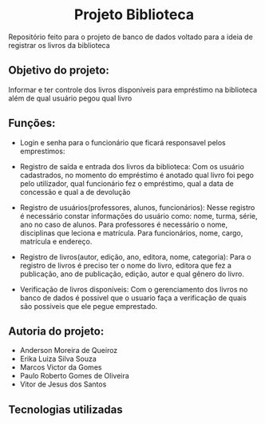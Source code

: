 <h1 align="center">Projeto Biblioteca</h1>

Repositório feito para o projeto de banco de dados voltado para a ideia de registrar os livros da biblioteca
<!-- Incluir aqui um parágrafo descrevendo o problema abordado -->
<!-- Incluir aqui um parágrafo apresentando a soluço para este problema -->

## Objetivo do projeto: 
Informar e ter controle dos livros disponíveis para empréstimo na biblioteca além de qual usuário pegou qual livro

## Funções:
* Login e senha para o funcionário que ficará responsavel pelos emprestimos: 

* Registro de saída e entrada dos livros da biblioteca: Com os usuário cadastrados, no momento do empréstimo é anotado qual livro foi pego pelo utilizador, qual funcionário fez o empréstimo, qual a data de concessão e qual a de devolução

* Registro de usuários(professores, alunos, funcionários): Nesse registro é necessário constar informações do usuário como: nome, turma, série, ano no caso de alunos. Para professores é necessário o nome, disciplinas que leciona e matrícula. Para funcionários, nome, cargo, matrícula e endereço.

* Registro de livros(autor, edição, ano, editora, nome, categoria): Para o registro de livros é preciso ter o nome do livro, editora que fez a publicação, ano de publicação, edição, autor e qual gênero do livro.

* Verificação de livros disponíveis: Com o gerenciamento dos livros no banco de dados é possivel que o usuario faça a verificação de quais são possiveis que ele pegue emprestado.

## Autoria do projeto:
* Anderson Moreira de Queiroz
* Erika Luiza Silva Souza
* Marcos Victor da Gomes
* Paulo Roberto Gomes de Oliveira
* Vitor de Jesus dos Santos

## Tecnologias utilizadas
